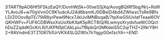 $START$9pAO6Hf5FSkzEaQY/DonhWj5k+00xeSSjXq/AoogBQtRf5bg/Nrj+RsWYLAvoJ6+w70gVvnOC9K1udcAJ24d6bsmKJ0DBeiD4bd4ZWIwzcTsRe9BfxLD/Z0Oov8pTE/79iR8yrPewI9Ncx7JklJvIMNBoqaB/7tpXwG5iUvlafTeaal6OVQKHWFv+FUF6CDBWsxXxUoXbKXaK5pRCT8IQ/RLwmyoXrydofueWC0QcthDxZZqddKGcKrLR/fJKPN5jtCAkLpiu7fBpbQrGMKdeiS5C2qrTHZ+2INrY9H2+RAVndmE3TZ1GR7b1UrVKX4SLQZl6fx7lr7qgy0Ge1zcYA==$END$